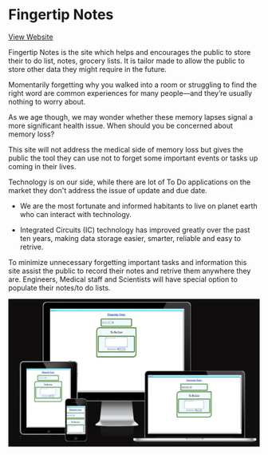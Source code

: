 

# Fingertip Notes

[View Website](https://rusjamison.github.io/fingertip-notes/  "Fingertip Notes")

Fingertip Notes is the site which helps and encourages the public to store their to do list, notes, grocery lists. It is tailor made to allow the public to store other data they might require in the future.

Momentarily forgetting why you walked into a room or struggling to find the right word are common experiences for many people—and they’re usually nothing to worry about.

As we age though, we may wonder whether these memory lapses signal a more significant health issue. When should you be concerned about memory loss?

This site will not address the medical side of memory loss but gives the public the tool they can use not to forget some important events or tasks up coming in their lives.

Technology is on our side, while there are lot of To Do applications on the market they don't address the issue of update and due date.

- We are the most fortunate and informed habitants to live on planet earth who can interact with technology.

- Integrated Circuits (IC) technology has improved greatly over the past ten years, making data storage easier, smarter, reliable and easy to retrive.

To minimize unnecessary forgetting important tasks and information this site assist the public to record their notes and retrive them anywhere they are. Engineers, Medical staff and Scientists will have special option to populate their notes/to do lists. 

![Screen size response](documentation/response.webp)
